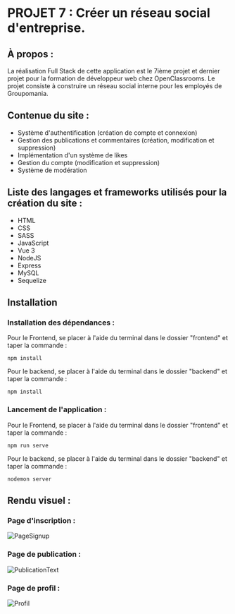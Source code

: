 # PROJET 7 : Créer un réseau social d'entreprise.

## **À propos :**
La réalisation Full Stack de cette application est le 7ième projet et dernier projet pour la formation de développeur web chez OpenClassrooms.
Le projet consiste à construire un réseau social interne pour les employés de Groupomania.

## **Contenue du site :**
- Système d'authentification (création de compte et
connexion)
- Gestion des publications et commentaires (création,
modification et suppression)
- Implémentation d'un système de likes
- Gestion du compte (modification et suppression)
- Système de modération

## **Liste des langages et frameworks utilisés pour la création du site :**
  - HTML
  - CSS
  - SASS
  - JavaScript
  - Vue 3
  - NodeJS
  - Express
  - MySQL
  - Sequelize

## Installation
### Installation des dépendances :

Pour le Frontend, se placer à l'aide du terminal dans le dossier "frontend" et taper la commande : 
```
npm install
```
Pour le backend, se placer à l'aide du terminal dans le dossier "backend" et taper la commande :
```
npm install
```

### Lancement de l'application :
Pour le Frontend, se placer à l'aide du terminal dans le dossier "frontend" et taper la commande : 
```
npm run serve
```
Pour le backend, se placer à l'aide du terminal dans le dossier "backend" et taper la commande :
```
nodemon server
```

## **Rendu visuel :**
###  Page d'inscription :

![PageSignup](https://user-images.githubusercontent.com/97337779/181840529-687aad6d-560f-4003-85a8-b78e9ffa22bc.png)

###  Page de publication :

![PublicationText](https://user-images.githubusercontent.com/97337779/181840832-8a5f9f52-66ea-4f6d-bbc5-27e53c27a71a.png)

### Page de profil :

![Profil](https://user-images.githubusercontent.com/97337779/181841856-40589b1a-2a62-4ccd-afbc-de20a282b905.png)

